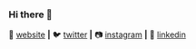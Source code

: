 ### Hi there 👋

<!--
**arbaazsama/arbaazsama** is a ✨ _special_ ✨ repository because its `README.md` (this file) appears on your GitHub profile.


- 🌱 I’m currently learning to be Full-Stack Developer
- 🤔 I’m looking for help new fellow developers
- 📫 How to reach me: 
-->
🏡 [website][website] **|** 
🐦 [twitter][twitter] **|** 
📷 [instagram][instagram] **|** 
👔 [linkedin][Linkedin]

[website]: https://arbaazsama.github.io/profile/
[twitter]: https://twitter.com/justarbaaz
[instagram]: https://instagram.com/iarbaazsiddiqui
[linkedin]: https://linkedin.com/in/arbaazsiddiqui

